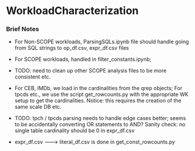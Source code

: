 # WorkloadCharacterization

### Brief Notes

* For Non-SCOPE workloads, ParsingSQLs.ipynb file should handle going from SQL
strings to op\_df.csv, expr\_df.csv files
* For SCOPE workloads, handled in filter\_constants.ipynb;
* TODO: need to clean up other SCOPE analysis files to be more consistent etc.

* For CEB, IMDb, we load in the cardinalities from the qrep objects; For tpcds
etc., we use the script get\_rowcounts.py with the appropriate WK setup to get
the cardinalities. Notice: this requires the creation of the same scale DB etc.
* TODO: tpch / tpcds parsing needs to handle edge cases better; seems to be
accidentally converting OR statements to AND? Sanity check: no single table cardinality should be 0 in expr\_df.csv

* expr\_df.csv ---> literal\_df.csv is done in get\_const\_rowcounts.py
